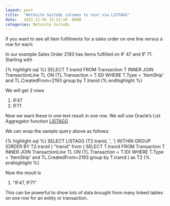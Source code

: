 ```yaml
---
layout: post
title:  "NetSuite SuiteQL columns to text via LISTAGG"
date:   2021-12-05 15:23:10 -0600
categories: Netsuite SuiteQL
---
```


If you want to see all item fulfilments for a sales order on one line versus a row for each:

In our example Sales Order 2193 has Items fulfilled on IF 47 and IF 71.
Starting with 

{% highlight sql %}
SELECT T.tranid
	FROM Transaction T
	INNER JOIN TransactionLine TL ON (TL.Transaction = T.ID)
	WHERE T.Type = 'ItemShip'  and TL.CreatedFrom=2193
	group by T.tranid
{% endhighlight %}



We will get 2 rows
1. IF47
2. IF71

Now we want these in one text result in one row.
We will use Oracle’s List Aggregator function <a href="https://docs.oracle.com/cd/E11882_01/server.112/e41084/functions089.htm#SQLRF30030">LISTAGG</a>

We can wrap the sample query above as follows:

{% highlight sql %}
SELECT LISTAGG (T2.tranid, ', ')
WITHIN GROUP (ORDER BY T2.tranid ) "tranid"
from
(
	SELECT T.tranid
	FROM Transaction T
	INNER JOIN TransactionLine TL ON (TL.Transaction = T.ID)
	WHERE T.Type = 'ItemShip'  and TL.CreatedFrom=2193
	group by T.tranid
) as T2
{% endhighlight %}

Now the result is 
1. “IF47, IF71”

This can be powerful to show lots of data brought from many linked tables on one row for an entity or transaction. 
